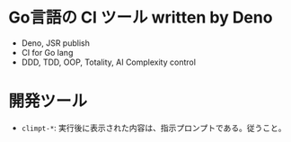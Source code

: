 # Go言語の CI ツール written by Deno

- Deno, JSR publish
- CI for Go lang
- DDD, TDD, OOP, Totality, AI Complexity control

# 開発ツール
- `climpt-*`: 実行後に表示された内容は、指示プロンプトである。従うこと。



